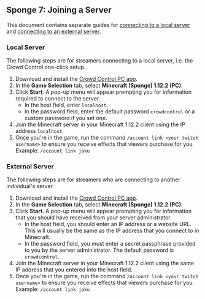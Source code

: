 ## Sponge 7: Joining a Server

This document contains separate guides for
[connecting to a local server](#local-server)
and [connecting to an external server](#external-server).

### Local Server

The following steps are for streamers connecting to a local server, i.e. the Crowd Control one-click
setup.

1. Download and install the [Crowd Control PC app](https://crowdcontrol.live/setup).
2. In the **Game Selection** tab, select **Minecraft (Sponge) 1.12.2 (PC)**.
3. Click **Start**. A pop-up menu will appear prompting you for information required to connect to
   the server.
    - In the host field, enter `localhost`.
    - In the password field, enter the default password `crowdcontrol` or a custom password if you
      set one.
4. Join the Minecraft server in your Minecraft 1.12.2 client using the IP address `localhost`.
5. Once you're in the game, run the command `/account link <your twitch username>` to ensure you
   receive effects that viewers purchase for you. Example: `/account link jaku`

### External Server

The following steps are for streamers who are connecting to another individual's server.

1. Download and install the [Crowd Control PC app](https://crowdcontrol.live/setup).
2. In the **Game Selection** tab, select **Minecraft (Sponge) 1.12.2 (PC)**.
3. Click **Start**. A pop-up menu will appear prompting you for information that you should have
   received from your server administrator.
    - In the host field, you should enter an IP address or a website URL. This will usually be the
      same as the IP address that you connect to in Minecraft.
    - In the password field, you must enter a secret passphrase provided to you by the server
      administrator. The default password is `crowdcontrol`.
4. Join the Minecraft server in your Minecraft 1.12.2 client using the same IP address that you
   entered into the host field.
5. Once you're in the game, run the command `/account link <your twitch username>` to ensure you
   receive effects that viewers purchase for you. Example: `/account link jaku`